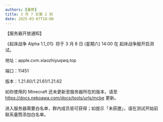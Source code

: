 ```yaml
---
authors: [量筒]
title: 3 月 7 日第 2 则
date: 2025-03-07T18:08
---
```


【服务器开放通知】

《起床战争 Alpha 1.1_01》将于 3 月 8 日 (星期六) 14:00 在 起床战争服开启测试。

地址：apple.cvm.xiaozhiyuqwq.top

端口：11451

版本：1.21.60/1.21.61/1.21.62

如你使用的 Minecraft 还未更新至服务器所在的版本，请至 https://docs.nekoawa.com/docs/tools/urls/mcbe 更新。

进入服务器需要白名单，群内成员皆可获得；如提示「未获邀」，请在测试开始前联系量筒添加白名单。
